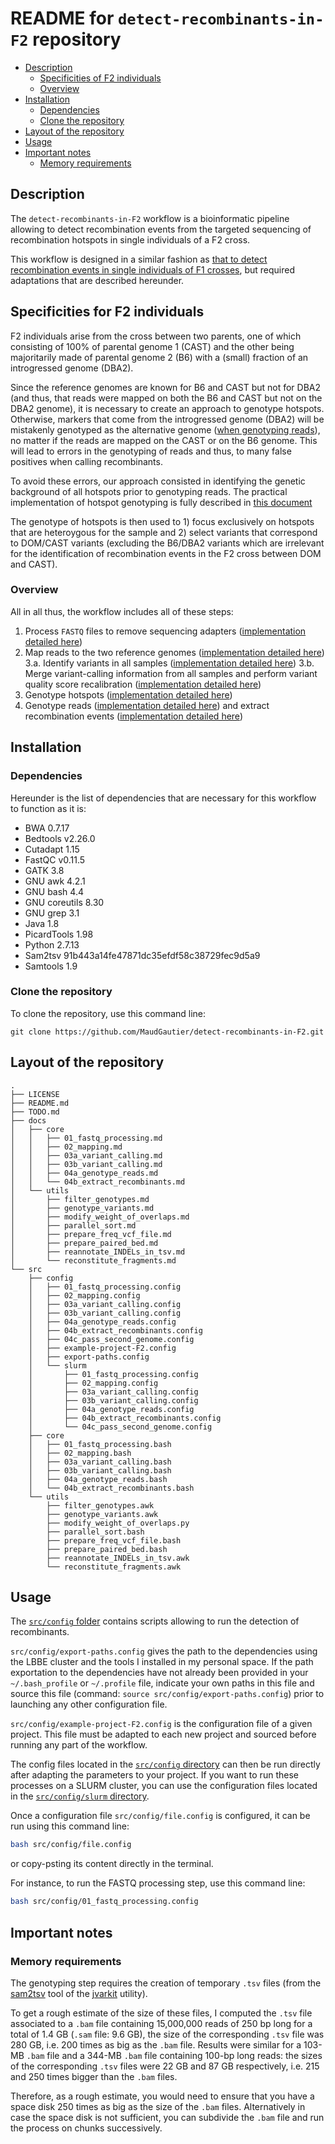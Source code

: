 # README for ``detect-recombinants-in-F2`` repository

* [Description](#description)
	 * [Specificities of F2 individuals](#specificities-of-F2-individuals)
	 * [Overview](#overview)
* [Installation](#installation)
	 * [Dependencies](#dependencies)
	 * [Clone the repository](#clone-the-repository)
* [Layout of the repository](#layout-of-the-repository)
* [Usage](#usage)
* [Important notes](#important-notes)
	 * [Memory requirements](#memory-requirements)


## Description

The ``detect-recombinants-in-F2`` workflow is a bioinformatic pipeline allowing to detect recombination events from the targeted sequencing of recombination hotspots in single individuals of a F2 cross.

This workflow is designed in a similar fashion as [that to detect recombination events in single individuals of F1 crosses](https://github.com/MaudGautier/detect-recombinants-in-F1), but required adaptations that are described hereunder.


## Specificities for F2 individuals

F2 individuals arise from the cross between two parents, one of which consisting of 100% of parental genome 1 (CAST) and the other being majoritarily made of parental genome 2 (B6) with a (small) fraction of an introgressed genome (DBA2).

Since the reference genomes are known for B6 and CAST but not for DBA2 (and thus, that reads were mapped on both the B6 and CAST but not on the DBA2 genome), it is necessary to create an approach to genotype hotspots.
Otherwise, markers that come from the introgressed genome (DBA2) will be mistakenly genotyped as the alternative genome ([when genotyping reads](https://github.com/MaudGautier/detect-recombinants-in-F2/blob/master/docs/core/05a_genotype_reads.md)), no matter if the reads are mapped on the CAST or on the B6 genome. This will lead to errors in the genotyping of reads and thus, to many false positives when calling recombinants.

To avoid these errors, our approach consisted in identifying the genetic background of all hotspots prior to genotyping reads.
The practical implementation of hotspot genotyping is fully described in [this document](https://github.com/MaudGautier/detect-recombinants-in-F2/blob/adapt-F1-to-F2/docs/utils/genotype_hotspot.md)

The genotype of hotspots is then used to 1) focus exclusively on hotspots that are heteroygous for the sample and 2) select variants that correspond to DOM/CAST variants (excluding the B6/DBA2 variants which are irrelevant for the identification of recombination events in the F2 cross between DOM and CAST).





### Overview

All in all thus, the workflow includes all of these steps:

1. Process `FASTQ` files to remove sequencing adapters ([implementation detailed here](https://github.com/MaudGautier/detect-recombinants-in-F2/blob/master/docs/core/01_fastq_processing.md))
2. Map reads to the two reference genomes ([implementation detailed here](https://github.com/MaudGautier/detect-recombinants-in-F2/blob/master/docs/core/02_mapping.md))
3.a. Identify variants in all samples ([implementation detailed here](https://github.com/MaudGautier/detect-recombinants-in-F2/blob/master/docs/core/03a_variant_calling.md))
3.b. Merge variant-calling information from all samples and perform variant quality score recalibration ([implementation detailed here](https://github.com/MaudGautier/detect-recombinants-in-F2/blob/master/docs/core/03b_variant_calling.md))
4. Genotype hotspots ([implementation detailed here](https://github.com/MaudGautier/detect-recombinants-in-F2/blob/adapt-F1-to-F2/docs/core/04a_genotype_hotspots.md))
5. Genotype reads ([implementation detailed here](https://github.com/MaudGautier/detect-recombinants-in-F2/blob/adapt-F1-to-F2/docs/core/05a_genotype_reads.md)) and extract recombination events ([implementation detailed here](https://github.com/MaudGautier/detect-recombinants-in-F2/blob/adapt-F1-to-F2/docs/core/05b_extract_recombinants.md))



## Installation

### Dependencies

Hereunder is the list of dependencies that are necessary for this workflow to function as it is:

* BWA 0.7.17
* Bedtools v2.26.0
* Cutadapt 1.15
* FastQC v0.11.5
* GATK 3.8
* GNU awk 4.2.1
* GNU bash 4.4
* GNU coreutils 8.30
* GNU grep 3.1
* Java 1.8
* PicardTools 1.98
* Python 2.7.13
* Sam2tsv 91b443a14fe47871dc35efdf58c38729fec9d5a9
* Samtools 1.9


### Clone the repository

To clone the repository, use this command line:

```
git clone https://github.com/MaudGautier/detect-recombinants-in-F2.git
```



## Layout of the repository

```
.
├── LICENSE
├── README.md
├── TODO.md
├── docs
│   ├── core
│   │   ├── 01_fastq_processing.md
│   │   ├── 02_mapping.md
│   │   ├── 03a_variant_calling.md
│   │   ├── 03b_variant_calling.md
│   │   ├── 04a_genotype_reads.md
│   │   └── 04b_extract_recombinants.md
│   └── utils
│       ├── filter_genotypes.md
│       ├── genotype_variants.md
│       ├── modify_weight_of_overlaps.md
│       ├── parallel_sort.md
│       ├── prepare_freq_vcf_file.md
│       ├── prepare_paired_bed.md
│       ├── reannotate_INDELs_in_tsv.md
│       └── reconstitute_fragments.md
└── src
    ├── config
    │   ├── 01_fastq_processing.config
    │   ├── 02_mapping.config
    │   ├── 03a_variant_calling.config
    │   ├── 03b_variant_calling.config
    │   ├── 04a_genotype_reads.config
    │   ├── 04b_extract_recombinants.config
    │   ├── 04c_pass_second_genome.config
    │   ├── example-project-F2.config
    │   ├── export-paths.config
    │   └── slurm
    │       ├── 01_fastq_processing.config
    │       ├── 02_mapping.config
    │       ├── 03a_variant_calling.config
    │       ├── 03b_variant_calling.config
    │       ├── 04a_genotype_reads.config
    │       ├── 04b_extract_recombinants.config
    │       └── 04c_pass_second_genome.config
    ├── core
    │   ├── 01_fastq_processing.bash
    │   ├── 02_mapping.bash
    │   ├── 03a_variant_calling.bash
    │   ├── 03b_variant_calling.bash
    │   ├── 04a_genotype_reads.bash
    │   └── 04b_extract_recombinants.bash
    └── utils
        ├── filter_genotypes.awk
        ├── genotype_variants.awk
        ├── modify_weight_of_overlaps.py
        ├── parallel_sort.bash
        ├── prepare_freq_vcf_file.bash
        ├── prepare_paired_bed.bash
        ├── reannotate_INDELs_in_tsv.awk
        └── reconstitute_fragments.awk
```

## Usage

The [``src/config`` folder](https://github.com/MaudGautier/detect-recombinants-in-F1/tree/master/src/config) contains scripts allowing to run the detection of recombinants.

``src/config/export-paths.config`` gives the path to the dependencies using the LBBE cluster and the tools I installed in my personal space. 
If the path exportation to the dependencies have not already been provided in your ``~/.bash_profile`` or ``~/.profile`` file, indicate your own paths in this file and source this file (command: ``source src/config/export-paths.config``) prior to launching any other configuration file.

``src/config/example-project-F2.config`` is the configuration file of a given project. This file must be adapted to each new project and sourced before running any part of the workflow.

The config files located in the [``src/config`` directory](https://github.com/MaudGautier/detect-recombinants-in-F1/tree/master/src/config) can then be run directly after adapting the parameters to your project.
If you want to run these processes on a SLURM cluster, you can use the configuration files located in the [``src/config/slurm`` directory](https://github.com/MaudGautier/detect-recombinants-in-F1/tree/master/src/config/slurm).


Once a configuration file ``src/config/file.config`` is configured, it can be run using this command line:
```bash
bash src/config/file.config
```
or copy-psting its content directly in the terminal.

For instance, to run the FASTQ processing step, use this command line:
```bash
bash src/config/01_fastq_processing.config
```



## Important notes

### Memory requirements

The genotyping step requires the creation of temporary ``.tsv`` files (from the [sam2tsv](http://lindenb.github.io/jvarkit/Sam2Tsv.html) tool of the [jvarkit](http://lindenb.github.io/jvarkit/) utility). 

To get a rough estimate of the size of these files, I computed the ``.tsv`` file associated to a ``.bam`` file containing 15,000,000 reads of 250 bp long for a total of 1.4 GB (``.sam`` file: 9.6 GB), the size of the corresponding ``.tsv`` file was 280 GB, i.e. 200 times as big as the ``.bam`` file. 
Results were similar for a 103-MB ``.bam`` file and a 344-MB ``.bam`` file containing 100-bp long reads: the sizes of the corresponding ``.tsv`` files were 22 GB and 87 GB respectively, i.e. 215 and 250 times bigger than the ``.bam`` files.
 
Therefore, as a rough estimate, you would need to ensure that you have a space disk 250 times as big as the size of the ``.bam`` files.
Alternatively in case the space disk is not sufficient, you can subdivide the ``.bam`` file and run the process on chunks successively.


